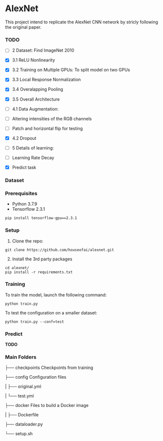 # AlexNet
This project intend to replicate the AlexNet CNN network by stricly following the original paper.

### TODO

- [ ] 2 Dataset: Find ImageNet 2010
- [X] 3.1 ReLU Nonlinearity
- [X] 3.2 Training on Multiple GPUs: To split model on two GPUs
- [X] 3.3 Local Response Normalization
- [X] 3.4 Overalapping Pooling
- [X] 3.5 Overall Architecture
- [ ] 4.1 Data Augmentation:
- [ ]   Altering intensities of the RGB channels
- [ ]   Patch and horizontal flip for testing
- [X] 4.2 Dropout
- [ ] 5 Details of learning:
- [ ]   Learning Rate Decay

- [X] Predict task

### Dataset

### Prerequisites

- Python 3.7.9
- Tensorflow 2.3.1
```
pip install tensorflow-gpu==2.3.1
```

### Setup
1. Clone the repo:

 ```
 git clone https://github.com/houseofai/alexnet.git
 ```

2. Install the 3rd party packages
```
cd alexnet/
pip install -r requirements.txt
```

### Training
To train the model, launch the following command:
 ```
 python train.py
 ```

 To test the configuration on a smaller dataset:
 ```
 python train.py --conf=test
 ```

### Predict

**TODO**

### Main Folders

├── checkpoints         Checkpoints from training

├── config              Configuration files

|       ├── original.yml

|       └── test.yml

├── docker              Files to build a Docker image

|       ├── Dockerfile

├── dataloader.py

└── setup.sh
